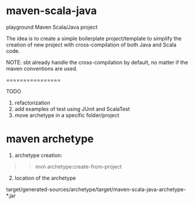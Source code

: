 maven-scala-java
================

playground Maven Scala/Java project

The idea is to create a simple boilerplate project/template to simplify the creation of new project with cross-compilation of both Java and Scala code.

NOTE: sbt already handle the cross-compilation by default, no matter if the maven conventions are used.

================


TODO

1) refactorization
2) add examples of test using JUnit and ScalaTest
3) move archetype in a specific folder/project


# maven archetype

1. archetype creation:

>> mvn archetype:create-from-project

2. location of the archetype

target/generated-sources/archetype/target/maven-scala-java-archetype-*.jar

